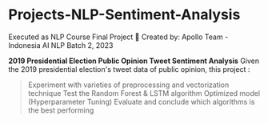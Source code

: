 # Projects-NLP-Sentiment-Analysis
Executed as NLP Course Final Project
📁 Created by: Apollo Team - Indonesia AI NLP Batch 2, 2023

**2019 Presidential Election Public Opinion Tweet Sentiment Analysis**
Given the 2019 presidential election's tweet data of public opinion, this project :
>  Experiment with varieties of preprocessing and vectorization technique
>  Test the Random Forest & LSTM algorithm
>  Optimized model (Hyperparameter Tuning)
>  Evaluate and conclude which algorithms is the best performing

